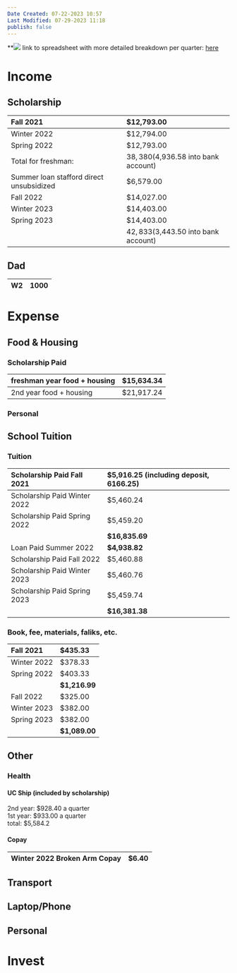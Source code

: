 ```yaml
---
Date Created: 07-22-2023 10:57
Last Modified: 07-29-2023 11:18
publish: false
---
```

**![](https://lh7-rt.googleusercontent.com/docsz/AD_4nXcIsHvkiYccRnoZxlwoap3w6jO8Ea6GFNGmOq0reyr5gP-SEMtu_DJRncEdKGB4uRfFCPsjM45sYdve8msu2d0kdfXf4rwiph8xNcEWbC5L0tpgP-9zZQ7OhXqZlMveM8WSZsvhXV1QgIAqW1XfdM4rUjzZ?key=bmvcwcEP88Fmk1BHJizwBw#invert)
link to spreadsheet with more detailed breakdown per quarter: [here](https://docs.google.com/spreadsheets/d/1GAEaxB1-hsxrnp6AeSZi5C0QvSIslq-Kj9q-Ggb4T5E/edit?usp=sharing)


# Income

## Scholarship

| Fall 2021                                | $12,793.00                            |
| :--------------------------------------- | :------------------------------------ |
| Winter 2022                              | $12,794.00                            |
| Spring 2022                              | $12,793.00                            |
| Total for freshman:                      | $38,380 ($4,936.58 into bank account) |
| Summer loan stafford direct unsubsidized | $6,579.00                             |
| Fall 2022                                | $14,027.00                            |
| Winter 2023                              | $14,403.00                            |
| Spring 2023                              | $14,403.00                            |
|                                          | $42,833 ($3,443.50 into bank account) |

## Dad

| W2 | 1000 |
| :---- | :---- |

# Expense

## Food & Housing

### Scholarship Paid

| freshman year food \+ housing | $15,634.34 |
| :---- | :---- |
| 2nd year food \+ housing | $21,917.24 |

### Personal

## School Tuition

### Tuition

| Scholarship Paid Fall 2021 | $5,916.25  (including deposit, 6166.25) |
| :---- | :---- |
| Scholarship Paid Winter 2022 | $5,460.24 |
| Scholarship Paid Spring 2022 | $5,459.20 |
|  | **$16,835.69** |
| Loan Paid Summer 2022 | **$4,938.82** |
| Scholarship Paid Fall 2022 | $5,460.88 |
| Scholarship Paid Winter 2023 | $5,460.76 |
| Scholarship Paid Spring 2023 | $5,459.74 |
|  | **$16,381.38** |
### Book, fee, materials, faliks, etc.

| Fall 2021 | $435.33 |
| :---- | :---- |
| Winter 2022 | $378.33 |
| Spring 2022 | $403.33 |
|  | **$1,216.99** |
| Fall 2022 | $325.00 |
| Winter 2023 | $382.00 |
| Spring 2023 | $382.00 |
|  | **$1,089.00** |

## Other

### Health

#### UC Ship (included by scholarship)

2nd year: $928.40 a quarter  
1st year: $933.00 a quarter  
total: $5,584.2

#### Copay

| Winter 2022 Broken Arm Copay | $6.40 |
| :---- | :---- |

 ## Transport

 ## Laptop/Phone

## Personal

# Invest

